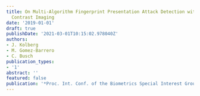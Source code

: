 ```yaml
---
title: On Multi-Algorithm Fingerprint Presentation Attack Detection with Laser Speckle
  Contrast Imaging
date: '2019-01-01'
draft: true
publishDate: '2021-03-01T10:15:02.978040Z'
authors:
- J. Kolberg
- M. Gomez-Barrero
- C. Busch
publication_types:
- '1'
abstract: ''
featured: false
publication: '*Proc. Int. Conf. of the Biometrics Special Interest Group (BIOSIG)*'
---
```


